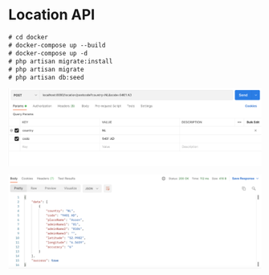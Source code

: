 # Location API

```
# cd docker 
# docker-compose up --build
# docker-compose up -d 
# php artisan migrate:install 
# php artisan migrate
# php artisan db:seed
```

![alt text](https://github.com/jorgelustosa/location/blob/main/public/img/header.png?raw=true)

![alt text](https://github.com/jorgelustosa/location/blob/main/public/img/body.png?raw=true)


